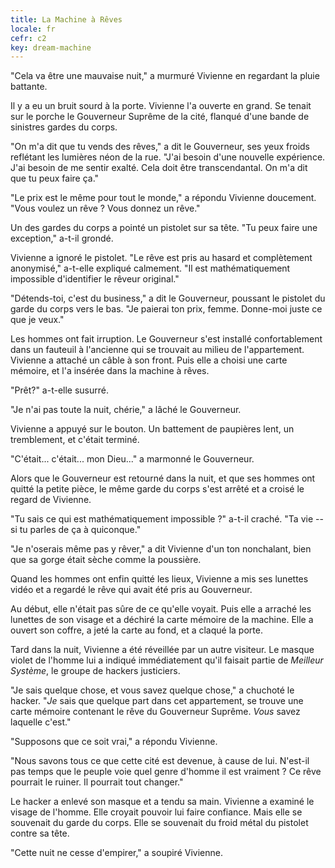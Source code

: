 ```yaml
---
title: La Machine à Rêves
locale: fr
cefr: c2
key: dream-machine
---
```


"Cela va être une mauvaise nuit," a murmuré Vivienne en regardant la pluie battante.

Il y a eu un bruit sourd à la porte. Vivienne l'a ouverte en grand. Se tenait sur le porche le Gouverneur Suprême de la cité, flanqué d'une bande de sinistres gardes du corps.

"On m'a dit que tu vends des rêves," a dit le Gouverneur, ses yeux froids reflétant les lumières néon de la rue. "J'ai besoin d'une nouvelle expérience. J'ai besoin de me sentir exalté. Cela doit être transcendantal. On m'a dit que tu peux faire ça."

"Le prix est le même pour tout le monde," a répondu Vivienne doucement. "Vous voulez un rêve ? Vous donnez un rêve."

Un des gardes du corps a pointé un pistolet sur sa tête. "Tu peux faire une exception," a-t-il grondé.

Vivienne a ignoré le pistolet. "Le rêve est pris au hasard et complètement anonymisé," a-t-elle expliqué calmement. "Il est mathématiquement impossible d'identifier le rêveur original."

"Détends-toi, c'est du business," a dit le Gouverneur, poussant le pistolet du garde du corps vers le bas. "Je paierai ton prix, femme. Donne-moi juste ce que je veux."

Les hommes ont fait irruption. Le Gouverneur s'est installé confortablement dans un fauteuil à l'ancienne qui se trouvait au milieu de l'appartement. Vivienne a attaché un câble à son front. Puis elle a choisi une carte mémoire, et l'a insérée dans la machine à rêves.

"Prêt?" a-t-elle susurré.

"Je n'ai pas toute la nuit, chérie," a lâché le Gouverneur.

Vivienne a appuyé sur le bouton. Un battement de paupières lent, un tremblement, et c'était terminé.

"C'était... c'était... mon Dieu..." a marmonné le Gouverneur.

Alors que le Gouverneur est retourné dans la nuit, et que ses hommes ont quitté la petite pièce, le même garde du corps s'est arrêté et a croisé le regard de Vivienne.

"Tu sais ce qui est mathématiquement impossible ?" a-t-il craché. "Ta vie -- si tu parles de ça à quiconque."

"Je n'oserais même pas y rêver," a dit Vivienne d'un ton nonchalant, bien que sa gorge était sèche comme la poussière.

Quand les hommes ont enfin quitté les lieux, Vivienne a mis ses lunettes vidéo et a regardé le rêve qui avait été pris au Gouverneur.

Au début, elle n'était pas sûre de ce qu'elle voyait. Puis elle a arraché les lunettes de son visage et a déchiré la carte mémoire de la machine. Elle a ouvert son coffre, a jeté la carte au fond, et a claqué la porte.

Tard dans la nuit, Vivienne a été réveillée par un autre visiteur. Le masque violet de l'homme lui a indiqué immédiatement qu'il faisait partie de *Meilleur Système*, le groupe de hackers justiciers.

"Je sais quelque chose, et vous savez quelque chose," a chuchoté le hacker. "*Je* sais que quelque part dans cet appartement, se trouve une carte mémoire contenant le rêve du Gouverneur Suprême. *Vous* savez laquelle c'est."

"Supposons que ce soit vrai," a répondu Vivienne.

"Nous savons tous ce que cette cité est devenue, à cause de lui. N'est-il pas temps que le peuple voie quel genre d'homme il est vraiment ? Ce rêve pourrait le ruiner. Il pourrait tout changer."

Le hacker a enlevé son masque et a tendu sa main. Vivienne a examiné le visage de l'homme. Elle croyait pouvoir lui faire confiance. Mais elle se souvenait du garde du corps. Elle se souvenait du froid métal du pistolet contre sa tête.

"Cette nuit ne cesse d'empirer," a soupiré Vivienne.